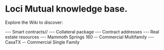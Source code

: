 # Loci Mutual knowledge base.

Explore the Wiki to discover:

   --- Smart contracts//
   --- Collateral package
   --- Contract addresses
   --- Real estate resources
      --- Mammoth Springs 160 -- Commercial Multifamily
      --- CasaTX -- Commercial Single Family
